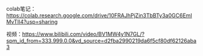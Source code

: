 colab笔记：https://colab.research.google.com/drive/10FRAJhPjZin3TbBTy3a0GC6EmIMvTII4?usp=sharing

视频：https://www.bilibili.com/video/BV1MW4y1N7GL/?spm_id_from=333.999.0.0&vd_source=d2fba2990219da6f5cf80df62126aba3

